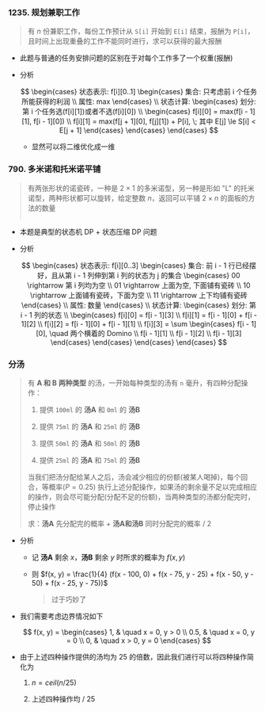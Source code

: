 ### 1235. 规划兼职工作

> 有 $n$ 份兼职工作，每份工作预计从 `S[i]` 开始到 `E[i]` 结束，报酬为 `P[i]`，且时间上出现重叠的工作不能同时进行，求可以获得的最大报酬

- 此题与普通的任务安排问题的区别在于对每个工作多了一个权重(报酬)

- 分析
  
  $$
  \begin{cases}
状态表示:  f[i][0..1] 
\begin{cases}
集合: 只考虑前 i 个任务所能获得的利润 \\
属性: max
\end{cases}
\\
状态计算:
\begin{cases}
划分: 第 i 个任务选(f[i][1])或者不选(f[i][0]) \\
\begin{cases}
f[i][0] = max(f[i - 1][1], f[i - 1][0]) \\
f[i][1] = max(f[j + 1][0], f[j][1]) + P[i], \; 其中 E[j] \le S[i] < E[j + 1]
\end{cases}
\end{cases}
\end{cases}
  $$
  
  - 显然可以将二维优化成一维

### 790. 多米诺和托米诺平铺

> 有两张形状的诺瓷砖，一种是 $2 \times 1$ 的多米诺型，另一种是形如 "L" 的托米诺型，两种形状都可以旋转，给定整数 $n$，返回可以平铺 $2 \times n$ 的面板的方法的数量
> 
> <img src="https://assets.leetcode.com/uploads/2021/07/15/lc-domino.jpg" title="" alt="" data-align="center">

- 本题是典型的状态机 DP + 状态压缩 DP 问题

- 分析
  
  $$
  \begin{cases}
状态表示: f[i][0..3] 
\begin{cases}
集合: 前 i - 1 行已经摆好，且从第 i - 1 列伸到第 i 列的状态为 j 的集合 
\begin{cases}
00 \rightarrow 第 i 列均为空 \\
01 \rightarrow 上面为空, 下面铺有瓷砖 \\
10 \rightarrow 上面铺有瓷砖，下面为空 \\
11 \rightarrow 上下均铺有瓷砖
\end{cases}
\\
属性: 数量
\end{cases}
\\
状态计算: 
\begin{cases}
划分: 第 i - 1 列的状态 \\
\begin{cases}
f[i][0] = f[i - 1][3] \\
f[i][1] = f[i - 1][0] + f[i - 1][2] \\
f[i][2] = f[i - 1][0] + f[i - 1][1] \\ 
f[i][3] = \sum
\begin{cases}
f[i - 1][0], \quad 两个横着的 Domino \\
f[i - 1][1] \\
f[i - 1][2] \\
f[i - 1][3]
\end{cases}
\end{cases}
\end{cases}
\end{cases}
  $$

### 分汤

> 有 **A 和 B 两种类型** 的汤，一开始每种类型的汤有 `n` 毫升，有四种分配操作：
> 
> 1. 提供 `100ml` 的 **汤A** 和 `0ml` 的 **汤B**
> 
> 2. 提供 `75ml` 的 **汤A** 和 `25ml` 的 **汤B**
> 
> 3. 提供 `50ml` 的 **汤A** 和 `50ml` 的 **汤B**
> 
> 4. 提供 `25ml` 的 **汤A** 和 `75ml` 的 **汤B**
> 
> 当我们把汤分配给某人之后，汤会减少相应的份额(被某人喝掉)，每个回合，等概率($P = 0.25$) 执行上述分配操作，如果汤的剩余量不足以完成相应的操作，则会尽可能分配(分配不足的份额)，当两种类型的汤都分配完时，停止操作
> 
> 求：**汤A** 先分配完的概率 + **汤A和汤B** 同时分配完的概率 / 2

- 分析
  
  - 记 **汤A** 剩余 $x$，**汤B** 剩余 $y$ 时所求的概率为 $f(x, y)$
  
  - 则 $f(x, y) = \frac{1}{4} (f(x - 100, 0) + f(x - 75, y - 25) + f(x - 50, y - 50) + f(x - 25, y - 75))$
    
    > 过于巧妙了

- 我们需要考虑边界情况如下
  
  $$
  f(x, y) = 
\begin{cases}
1, & \quad x = 0, y > 0 \\
0.5, & \quad x = 0, y = 0 \\
0, & \quad x > 0, y = 0 
\end{cases}
  $$

- 由于上述四种操作提供的汤均为 25 的倍数，因此我们进行可以将四种操作简化为
  
  1. $n = ceil(n / 25)$
  
  2. 上述四种操作均 / 25
